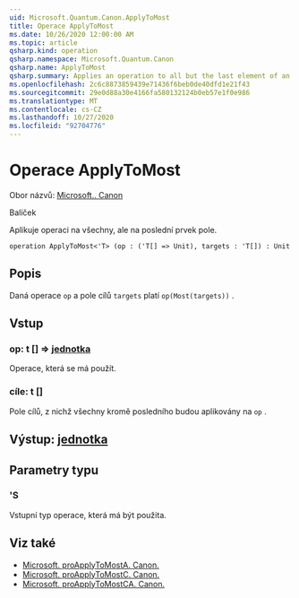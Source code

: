 ```yaml
---
uid: Microsoft.Quantum.Canon.ApplyToMost
title: Operace ApplyToMost
ms.date: 10/26/2020 12:00:00 AM
ms.topic: article
qsharp.kind: operation
qsharp.namespace: Microsoft.Quantum.Canon
qsharp.name: ApplyToMost
qsharp.summary: Applies an operation to all but the last element of an array.
ms.openlocfilehash: 2c6c8873859439e71436f6beb0de40dfd1e21f43
ms.sourcegitcommit: 29e0d88a30e4166fa580132124b0eb57e1f0e986
ms.translationtype: MT
ms.contentlocale: cs-CZ
ms.lasthandoff: 10/27/2020
ms.locfileid: "92704776"
---
```

# <a name="applytomost-operation"></a>Operace ApplyToMost

Obor názvů: [Microsoft.. Canon](xref:Microsoft.Quantum.Canon)

Balíček [](https://nuget.org/packages/)


Aplikuje operaci na všechny, ale na poslední prvek pole.

```qsharp
operation ApplyToMost<'T> (op : ('T[] => Unit), targets : 'T[]) : Unit
```


## <a name="description"></a>Popis

Daná operace `op` a pole cílů `targets` platí `op(Most(targets))` .

## <a name="input"></a>Vstup

### <a name="op--t--unit"></a>op: t [] => [jednotka](xref:microsoft.quantum.lang-ref.unit) 

Operace, která se má použít.


### <a name="targets--t"></a>cíle: t []

Pole cílů, z nichž všechny kromě posledního budou aplikovány na `op` .



## <a name="output--unit"></a>Výstup: [jednotka](xref:microsoft.quantum.lang-ref.unit)



## <a name="type-parameters"></a>Parametry typu

### <a name="t"></a>'S

Vstupní typ operace, která má být použita.

## <a name="see-also"></a>Viz také

- [Microsoft. proApplyToMostA. Canon.](xref:Microsoft.Quantum.Canon.ApplyToMostA)
- [Microsoft. proApplyToMostC. Canon.](xref:Microsoft.Quantum.Canon.ApplyToMostC)
- [Microsoft. proApplyToMostCA. Canon.](xref:Microsoft.Quantum.Canon.ApplyToMostCA)
